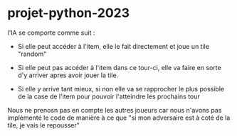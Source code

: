 # projet-python-2023
l'IA se comporte comme suit :
- Si elle peut accéder à l'item, elle le fait directement et joue un tile "random"

- Si elle peut pas accéder à l'item dans ce tour-ci, elle va faire en sorte d'y arriver apres avoir jouer la tile. 
- Si elle y arrive tant mieux, si non elle va se rapprocher le plus possible de la case de l'item pour pouvoir l'atteindre les prochains tour

Nous ne prenosn pas en compte les autres joueurs car nous n'avons pas implémenté le code de manière à ce que "si mon adversaire est à coté de la tile, je vais le repousser"
